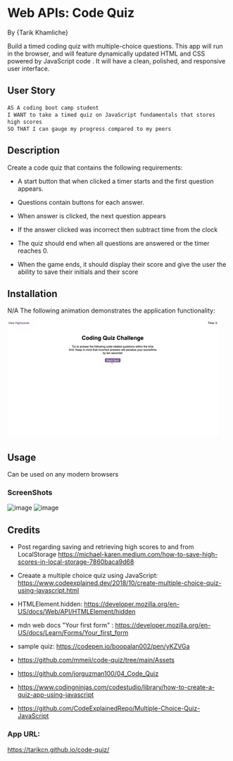 # Web APIs: Code Quiz

By {Tarik Khamliche}

Build a timed coding quiz with multiple-choice questions. This app will run in the browser, and will feature dynamically updated HTML and CSS powered by JavaScript code . It will have a clean, polished, and responsive user interface.

## User Story

```
AS A coding boot camp student
I WANT to take a timed quiz on JavaScript fundamentals that stores high scores
SO THAT I can gauge my progress compared to my peers
```

## Description

Create a code quiz that contains the following requirements:

- A start button that when clicked a timer starts and the first question appears.

- Questions contain buttons for each answer.

- When answer is clicked, the next question appears

- If the answer clicked was incorrect then subtract time from the clock

- The quiz should end when all questions are answered or the timer reaches 0.

- When the game ends, it should display their score and give the user the ability to save their initials and their score

## Installation

N/A
The following animation demonstrates the application functionality:

![Animation of code quiz. Presses button to start quiz. Clicks the button for the answer to each question, displays if answer was correct or incorrect. Quiz finishes and displays high scores. User adds their intials, then clears their intials and starts over.](./assets/08-web-apis-challenge-demo.gif)

## Usage

Can be used on any modern browsers

### ScreenShots
![image](https://user-images.githubusercontent.com/115656280/206049047-e1f75ebf-e940-461c-8b57-01ac55fcdb43.png)
![image](https://user-images.githubusercontent.com/115656280/206049098-9e4e5a54-ca4d-48db-a758-9aee7aedfbff.png)

## Credits

- Post regarding saving and retrieving high scores to and from LocalStorage https://michael-karen.medium.com/how-to-save-high-scores-in-local-storage-7860baca9d68

- Creaate a multiple choice quiz using JavaScript:
  https://www.codeexplained.dev/2018/10/create-multiple-choice-quiz-using-javascript.html

- HTMLElement.hidden:
  https://developer.mozilla.org/en-US/docs/Web/API/HTMLElement/hidden

- mdn web docs "Your first form" :
  https://developer.mozilla.org/en-US/docs/Learn/Forms/Your_first_form

- sample quiz:
  https://codepen.io/boopalan002/pen/yKZVGa

- https://github.com/mmeii/code-quiz/tree/main/Assets

- https://github.com/jorguzman100/04_Code_Quiz

- https://www.codingninjas.com/codestudio/library/how-to-create-a-quiz-app-using-javascript

- https://github.com/CodeExplainedRepo/Multiple-Choice-Quiz-JavaScript

### App URL:
https://tarikcn.github.io/code-quiz/

